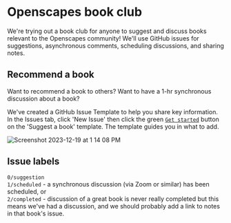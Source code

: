# Openscapes book club
We're trying out a book club for anyone to suggest and discuss books relevant to the Openscapes community! We'll use GitHub issues for suggestions, asynchronous comments, scheduling discussions, and sharing notes.

## Recommend a book
Want to recommend a book to others? Want to have a 1-hr synchronous discussion about a book? 

We've created a GitHub Issue Template to help you share key information. In the Issues tab, click 'New Issue' then click the green [`Get started`](https://github.com/Openscapes/book-club/issues/new/choose) button on the 'Suggest a book' template. The template guides you in what to add.

![Screenshot 2023-12-19 at 1 14 08 PM](https://github.com/Openscapes/book-club/assets/11927811/8cae2aea-32d7-40ae-92d3-65112260a051)


## Issue labels 
  
`0/suggestion`  
`1/scheduled` - a synchronous discussion (via Zoom or similar) has been scheduled, or   
`2/completed` - discussion of a great book is never really completed but this means we've had a discussion, and we should probably add a link to notes in that book's issue. 



